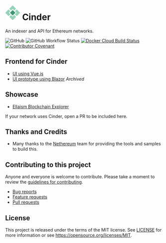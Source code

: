 # ![Ellaism](doc/logo.png) Cinder

An indexer and API for Ethereum networks.

![GitHub](https://img.shields.io/github/license/ellaismproject/Cinder)
![GitHub Workflow Status](https://img.shields.io/github/workflow/status/ellaismproject/Cinder/Build%20and%20Test)
[![Docker Cloud Build Status](https://img.shields.io/docker/cloud/build/ellaismproject/cinder)](https://hub.docker.com/r/ellaismproject/cinder)
[![Contributor Covenant](https://img.shields.io/badge/Contributor%20Covenant-v2.0%20adopted-ff69b4.svg)](CODE_OF_CONDUCT.md)

## Frontend for Cinder

 - [UI using Vue.js](https://github.com/ellaismproject/Cinder.UI.Vue)
 - [UI prototype using Blazor](https://github.com/ellaismproject/Cinder.UI.Blazor) *Archived*

## Showcase

* [Ellaism Blockchain Explorer](https://explorer.ellaism.io)

If your network uses Cinder, open a PR to be included here.

## Thanks and Credits

* Many thanks to the [Nethereum](https://github.com/Nethereum/Nethereum) team for providing the tools and samples to build this.

## Contributing to this project

Anyone and everyone is welcome to contribute. Please take a moment to
review the [guidelines for contributing](CONTRIBUTING.md).

* [Bug reports](CONTRIBUTING.md#bugs)
* [Feature requests](CONTRIBUTING.md#features)
* [Pull requests](CONTRIBUTING.md#pull-requests)

## License

This project is released under the terms of the MIT license. See [LICENSE](LICENSE) 
for more information or see https://opensource.org/licenses/MIT.
